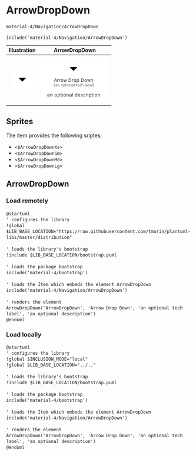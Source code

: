 # ArrowDropDown


```text
material-4/Navigation/ArrowDropDown
```

```text
include('material-4/Navigation/ArrowDropDown')
```



| Illustration | ArrowDropDown |
| :---: | :---: |
| ![illustration for Illustration](../../material-4/Navigation/ArrowDropDown.png) | ![illustration for ArrowDropDown](../../material-4/Navigation/ArrowDropDown.Local.png) |



## Sprites
The item provides the following sriptes:

- `<$ArrowDropDownXs>`
- `<$ArrowDropDownSm>`
- `<$ArrowDropDownMd>`
- `<$ArrowDropDownLg>`





## ArrowDropDown

### Load remotely
```plantuml
@startuml
' configures the library
!global $LIB_BASE_LOCATION="https://raw.githubusercontent.com/tmorin/plantuml-libs/master/distribution"

' loads the library's bootstrap
!include $LIB_BASE_LOCATION/bootstrap.puml

' loads the package bootstrap
include('material-4/bootstrap')

' loads the Item which embeds the element ArrowDropDown
include('material-4/Navigation/ArrowDropDown')

' renders the element
ArrowDropDown('ArrowDropDown', 'Arrow Drop Down', 'an optional tech label', 'an optional description')
@enduml
```

### Load locally
```plantuml
@startuml
' configures the library
!global $INCLUSION_MODE="local"
!global $LIB_BASE_LOCATION="../.."

' loads the library's bootstrap
!include $LIB_BASE_LOCATION/bootstrap.puml

' loads the package bootstrap
include('material-4/bootstrap')

' loads the Item which embeds the element ArrowDropDown
include('material-4/Navigation/ArrowDropDown')

' renders the element
ArrowDropDown('ArrowDropDown', 'Arrow Drop Down', 'an optional tech label', 'an optional description')
@enduml
```

